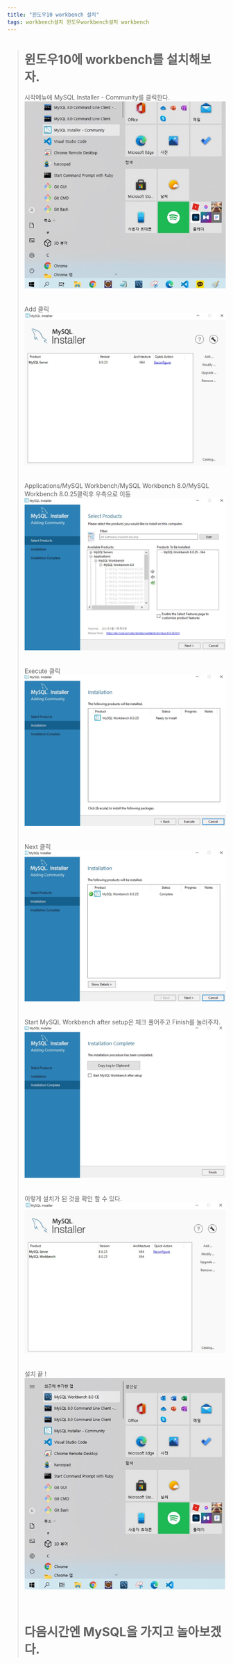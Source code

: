 ```yaml
---
title: "윈도우10 workbench 설치"
tags: workbench설치 윈도우workbench설치 workbench
---
```


> # 윈도우10에 workbench를 설치해보자.
> 시작메뉴에 MySQL Installer - Community를 클릭한다.
> ![workbench](/assets/images/wb0.JPG)
> <br>
> <br>
> <br>
> Add 클릭
> ![workbench](/assets/images/wb1.JPG)
> <br>
> <br>
> <br>
> Applications/MySQL Workbench/MySQL Workbench 8.0/MySQL Workbench 8.0.25클릭후 우측으로 이동
> ![workbench](/assets/images/wb2.JPG)
> <br>
> <br>
> <br>
> Execute 클릭
> ![workbench](/assets/images/wb3.JPG)
> <br>
> <br>
> <br>
> Next 클릭
> ![workbench](/assets/images/wb4.JPG)
> <br>
> <br>
> <br>
> Start MySQL Workbench after setup은 체크 풀어주고 Finish를 눌러주자.
> ![workbench](/assets/images/wb5.JPG)
> <br>
> <br>
> <br>
> 이렇게 설치가 된 것을 확인 할 수 있다.
> ![workbench](/assets/images/wb6.JPG)
> <br>
> <br>
> <br>
> 설치 끝 !
> ![workbench](/assets/images/wbsetup.JPG)
> <br>
> <br>
> <br>
> # 다음시간엔 MySQL을 가지고 놀아보겠다.